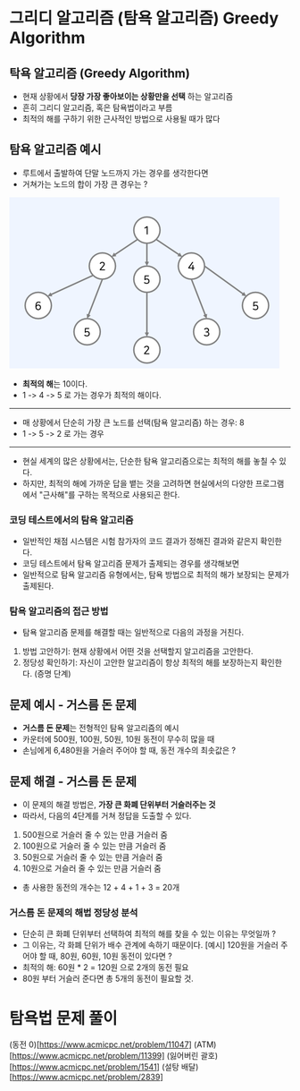 # 그리디 알고리즘 (탐욕 알고리즘) Greedy Algorithm

## 탁욕 알고리즘 (Greedy Algorithm)

- 현재 상황에서 **당장 가장 좋아보이는 상황만을 선택** 하는 알고리즘
- 흔히 그리디 알고리즘, 혹은 탐욕법이라고 부름
- 최적의 해를 구하기 위한 근사적인 방법으로 사용될 때가 많다

## 탐욕 알고리즘 예시

- 루트에서 출발하여 단말 노드까지 가는 경우를 생각한다면
- 거쳐가는 노드의 합이 가장 큰 경우는 ?

![그리디](./그리디.png)

- **최적의 해**는 10이다.
- 1 -> 4 -> 5 로 가는 경우가 최적의 해이다.

---

- 매 상황에서 단순히 가장 큰 노드를 선택(탐욕 알고리즘) 하는 경우: 8
- 1 -> 5 -> 2 로 가는 경우

---

- 현실 세계의 많은 상황에서는, 단순한 탐욕 알고리즘으로는 최적의 해를 놓칠 수 있다.
- 하지만, 최적의 해에 가까운 답을 뱉는 것을 고려하면 현실에서의 다양한 프로그램에서 "근사해"를 구하는 목적으로 사용되곤 한다.

### 코딩 테스트에서의 탐욕 알고리즘

- 일반적인 채점 시스템은 시험 참가자의 코드 결과가 정해진 결과와 같은지 확인한다.
- 코딩 테스트에서 탐욕 알고리즘 문제가 출제되는 경우를 생각해보면
- 일반적으로 탐욕 알고리즘 유형에서는, 탐욕 방법으로 최적의 해가 보장되는 문제가 출제된다.

### 탐욕 알고리즘의 접근 방법

- 탐욕 알고리즘 문제를 해결할 때는 일반적으로 다음의 과정을 거친다.

1. 방법 고안하기: 현재 상황에서 어떤 것을 선택할지 알고리즘을 고안한다.
2. 정당성 확인하기: 자신이 고안한 알고리즘이 항상 최적의 해를 보장하는지 확인한다. (증명 단계)

## 문제 예시 - 거스름 돈 문제

- **거스름 돈 문제**는 전형적인 탐욕 알고리즘의 예시
- 카운터에 500원, 100원, 50원, 10원 동전이 무수히 많을 때
- 손님에게 6,480원을 거슬러 주어야 할 때, 동전 개수의 최솟값은 ?

## 문제 해결 - 거스름 돈 문제

- 이 문제의 해결 방법은, **가장 큰 화폐 단위부터 거슬러주는 것**
- 따라서, 다음의 4단계를 거쳐 정답을 도출할 수 있다.

1. 500원으로 거슬러 줄 수 있는 만큼 거슬러 줌
2. 100원으로 거슬러 줄 수 있는 만큼 거슬러 줌
3. 50원으로 거슬러 줄 수 있는 만큼 거슬러 줌
4. 10원으로 거슬러 줄 수 있는 만큼 거슬러 줌

- 총 사용한 동전의 개수는 12 + 4 + 1 + 3 = 20개

### 거스름 돈 문제의 해법 정당성 분석

- 단순히 큰 화폐 단위부터 선택하여 최적의 해를 찾을 수 있는 이유는 무엇일까 ?
- 그 이유는, 각 화폐 단위가 배수 관계에 속하기 때문이다.
  [예시] 120원을 거슬러 주어야 할 때, 80원, 60원, 10원 동전이 있다면 ?
- 최적의 해: 60원 \* 2 = 120원 으로 2개의 동전 필요
- 80원 부터 거슬러 준다면 총 5개의 동전이 필요할 것.

# 탐욕법 문제 풀이

(동전 0)[https://www.acmicpc.net/problem/11047]
(ATM)[https://www.acmicpc.net/problem/11399]
(잃어버린 괄호)[https://www.acmicpc.net/problem/1541]
(설탕 배달)[https://www.acmicpc.net/problem/2839]
